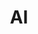 ---
# This topic lives at
# https://digital.gov/topics/ai

# Topic Title
title: "AI"

# description — keep it short and clear
# summary: ""

# Weight
weight: 1

# For more information on managing topics,
# see https://github.com/GSA/digitalgov.gov/wiki/topics
---